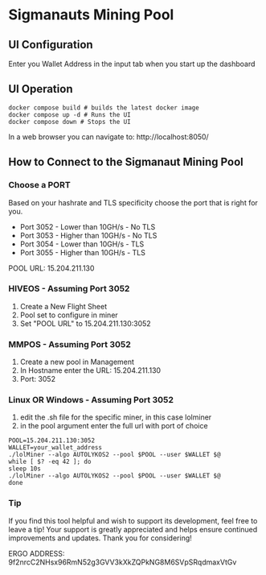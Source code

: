 # Sigmanauts Mining Pool
## UI Configuration
Enter you Wallet Address in the input tab when you start up the dashboard

## UI Operation
```
docker compose build # builds the latest docker image
docker compose up -d # Runs the UI
docker compose down # Stops the UI
```

In a web browser you can navigate to: http://localhost:8050/

## How to Connect to the Sigmanaut Mining Pool

### Choose a PORT

Based on your hashrate and TLS specificity choose the port that is right for you. 

- Port 3052 - Lower than 10GH/s - No TLS
- Port 3053 - Higher than 10GH/s - No TLS
- Port 3054 - Lower than 10GH/s - TLS
- Port 3055 - Higher than 10GH/s - TLS

POOL URL:
15.204.211.130

### HIVEOS - Assuming Port 3052
1. Create a New Flight Sheet
2. Pool set to configure in miner
3. Set "POOL URL" to 15.204.211.130:3052


### MMPOS - Assuming Port 3052
1. Create a new pool in Management
2. In Hostname enter the URL: 15.204.211.130
3. Port: 3052

### Linux OR Windows - Assuming Port 3052
1. edit the .sh file for the specific miner, in this case lolminer
2. in the pool argument enter the full url with port of choice
```
POOL=15.204.211.130:3052
WALLET=your_wallet_address
./lolMiner --algo AUTOLYKOS2 --pool $POOL --user $WALLET $@
while [ $? -eq 42 ]; do
sleep 10s
./lolMiner --algo AUTOLYKOS2 --pool $POOL --user $WALLET $@
done
```

### Tip
If you find this tool helpful and wish to support its development, feel free to leave a tip! Your support is greatly appreciated and helps ensure continued improvements and updates. Thank you for considering! 

ERGO ADDRESS: 9f2nrcC2NHsx96RmN52g3GVV3kXkZQPkNG8M6SVpSRqdmaxVtGv
